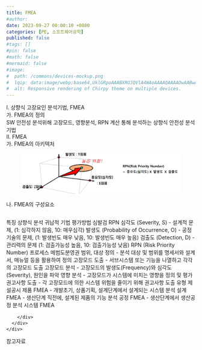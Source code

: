 ```yaml
---
title: FMEA
#author: 
date: 2023-09-27 00:00:10 +0800
categories: [PE, 소프트웨어공학]
published: false
#tags: []
#pin: false
#math: false
#mermaid: false
#image:
#  path: /commons/devices-mockup.png
#  lqip: data:image/webp;base64,UklGRpoAAABXRUJQVlA4WAoAAAAQAAAADwAABwAAQUxQSDIAAAARL0AmbZurmr57yyIiqE8oiG0bejIYEQTgqiDA9vqnsUSI6H+oAERp2HZ65qP/VIAWAFZQOCBCAAAA8AEAnQEqEAAIAAVAfCWkAALp8sF8rgRgAP7o9FDvMCkMde9PK7euH5M1m6VWoDXf2FkP3BqV0ZYbO6NA/VFIAAAA
#  alt: Responsive rendering of Chirpy theme on multiple devices.
---
```


<div class="post-wrap">
  <div class="para">
    <div class="para-title">
      I. 상향식 고장요인 분석기법, FMEA
    </div>
    <div class="para-cntnt">
      <div class="para">
        <div class="para-title">
          가. FMEA의 정의
        </div>
        <div class="para-cntnt">
            SW 안전성 분석위해 고장모드, 영향분석, RPN 계산 통해 분석하는 상향식 안전성 분석기법
        </div>
      </div>
    </div>
  </div>
  
  <div class="para">
    <div class="para-title">
      II. FMEA
    </div>
    <div class="para-cntnt">
      <div class="para">
        <div class="para-title">
          가. FMEA의 아키텍처
        </div>
        <div class="para-cntnt">
          <figure class="post-figure">
            <img src="/assets/img/posts/FMEA.png" alt="FMEA">
<!--            <figcaption>Source: Unveiling the Metaverse: Exploring Emerging Trends, Multifaceted Perspectives, and Future Challenges</figcaption>-->
          </figure>
        </div>
      </div>
      <div class="para">
        <div class="para-title">
          나. FMEA의 구성요소
        </div>
        <div class="para-cntnt">
          <table class="post-table">
          </table>
          특징
  상향식 분석
  귀납적 기법
평가방법 심발검 RPN
  심각도 (Severity, S) - 설계적 문제, (1: 심각하지 않음, 10: 매우심각)
  발생도 (Probability of Occurrence, O) - 공정기술의 문제, (1: 발생빈도 매우 낮음, 10: 발생빈도 매우 높음)
  검출도 (Detection, D) - 관리력의 문제 (1: 검출가능성 높음, 10: 검출가능성 낮음)
  RPN (Risk Priority Number)
프로세스 메범도분영권
  범위, 대상 정의 - 분석 대상 및 범위를 명세서와 설계서, 매뉴얼 등을 활용하여 정의
  고장모드 도출 - 서브시스템 또는 기능을 나열하고 각각의 고장모드 도출
  고장모드 분석 - 고장모드의 발생도(Frequency)와 심각도(Severity), 원인을 파악
  영향 분석 - 고장모드가 시스템에 미치는 영향을 정의 및 평가
  권고사항 도출 - 각 고장모드에 의한 시스템 위험을 줄이기 위해 권고사항 도출
유형 제설공시
  제품 FMEA - 개발초기, 상품기획, 설계단계에서 설계되는 시스템 분석
  설계 FMEA - 생산단계 직전에, 설계된 제품의 기능 분석
  공정 FMEA - 생산단계에서 생산공정 분석
  시스템 FMEA

        </div>
      </div>
    </div>
  </div>

  <div class="refr-wrap">
    <div class="refr-title">
        참고자료
    </div>
    <ol class="refr-list">
    <!--    <li>(나현식, 최대선) <a target="_blank" href="https://scienceon.kisti.re.kr/commons/util/originalView.do?cn=JAKO202225948430499&oCn=JAKO202225948430499&dbt=JAKO&journal=NJOU00291864">메타버스 보안 위협 요소 및 대응 방안 검토</a></li>-->
    <!--    <li>(M. Uddin, S. Manickam, H. Ullah, M. Obaidat and A. Dandoush) <a target="_blank" href="https://ieeexplore.ieee.org/abstract/document/10138386">Unveiling the Metaverse: Exploring Emerging Trends, Multifaceted Perspectives, and Future Challenges</a></li>-->
    </ol>
  </div>
</div>
